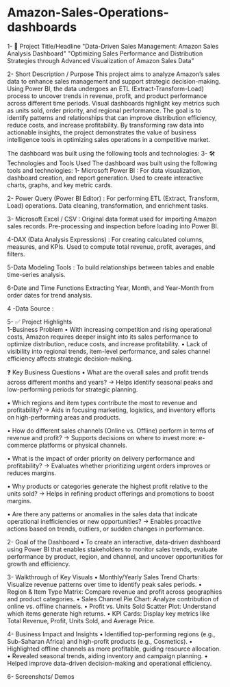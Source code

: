 # Amazon-Sales-Operations-dashboards

1- 🎯 Project Title/Headline
"Data-Driven Sales Management: Amazon Sales Analysis Dashboard"
"Optimizing Sales Performance and Distribution Strategies through Advanced Visualization of Amazon Sales Data"

2- Short Description / Purpose
This project aims to analyze Amazon’s sales data to enhance sales management and support strategic decision-making. Using Power BI, the data undergoes an ETL (Extract-Transform-Load) process to uncover trends in revenue, profit, and product performance across different time periods. Visual dashboards highlight key metrics such as units sold, order priority, and regional performance. The goal is to identify patterns and relationships that can improve distribution efficiency, reduce costs, and increase profitability. By transforming raw data into actionable insights, the project demonstrates the value of business intelligence tools in optimizing sales operations in a competitive market.


The dashboard was built using the following tools and technologies:
3- 🛠️ Technologies and Tools Used
The dashboard was built using the following tools and technologies:
1- Microsoft Power BI :
         For data visualization, dashboard creation, and report generation.
         Used to create interactive charts, graphs, and key metric cards.

2- Power Query (Power BI Editor) :
         For performing ETL (Extract, Transform, Load) operations.
         Data cleaning, transformation, and enrichment tasks.

3- Microsoft Excel / CSV :
         Original data format used for importing Amazon sales records.
         Pre-processing and inspection before loading into Power BI.

4-DAX (Data Analysis Expressions) :
         For creating calculated columns, measures, and KPIs.
         Used to compute total revenue, profit, averages, and filters.

5-Data Modeling Tools :
         To build relationships between tables and enable time-series analysis.

6-Date and Time Functions
        Extracting Year, Month, and Year-Month from order dates for trend analysis.

4 -Data Source :        

5- ✅ Project Highlights  
  1-Business Problem
     •  With increasing competition and rising operational costs, Amazon requires deeper insight into its sales performance to optimize distribution, reduce costs, and 
        increase profitability.
     •  Lack of visibility into regional trends, item-level performance, and sales channel efficiency affects strategic decision-making.

❓ Key Business Questions
•   What are the overall sales and profit trends across different months and years?
       → Helps identify seasonal peaks and low-performing periods for strategic planning.

•   Which regions and item types contribute the most to revenue and profitability?
       → Aids in focusing marketing, logistics, and inventory efforts on high-performing areas and products.

•   How do different sales channels (Online vs. Offline) perform in terms of revenue and profit?
       → Supports decisions on where to invest more: e-commerce platforms or physical channels.

•   What is the impact of order priority on delivery performance and profitability?
      → Evaluates whether prioritizing urgent orders improves or reduces margins.

•   Why products or categories generate the highest profit relative to the units sold?
      → Helps in refining product offerings and promotions to boost margins.

•   Are there any patterns or anomalies in the sales data that indicate operational inefficiencies or new opportunities?
      → Enables proactive actions based on trends, outliers, or sudden changes in performance.


2- Goal of the Dashboard
    •  To create an interactive, data-driven dashboard using Power BI that enables stakeholders to monitor sales trends, evaluate performance by product, region, and 
       channel, and uncover opportunities for growth and efficiency.

3- Walkthrough of Key Visuals
     •  Monthly/Yearly Sales Trend Charts: Visualize revenue patterns over time to identify peak sales periods.
     •  Region & Item Type Matrix: Compare revenue and profit across geographies and product categories.
     •  Sales Channel Pie Chart: Analyze contribution of online vs. offline channels.
     •  Profit vs. Units Sold Scatter Plot: Understand which items generate high returns.
     • KPI Cards: Display key metrics like Total Revenue, Profit, Units Sold, and Average Price.

4- Business Impact and Insights
     •   Identified top-performing regions (e.g., Sub-Saharan Africa) and high-profit products (e.g., Cosmetics).
     •   Highlighted offline channels as more profitable, guiding resource allocation.
     •   Revealed seasonal trends, aiding inventory and campaign planning.
     •   Helped improve data-driven decision-making and operational efficiency.

6- Screenshots/ Demos
